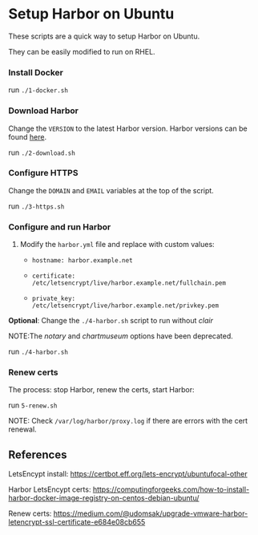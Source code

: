 # Setup Harbor on Ubuntu
These scripts are a quick way to setup Harbor on Ubuntu.

They can be easily modified to run on RHEL.

### Install Docker

run `./1-docker.sh`

### Download Harbor

Change the `VERSION` to the latest Harbor version.
Harbor versions can be found [here](https://github.com/goharbor/harbor/releases).

run `./2-download.sh`

### Configure HTTPS

Change the `DOMAIN` and `EMAIL` variables at the top of the script.

run `./3-https.sh`

### Configure and run Harbor

1. Modify the `harbor.yml` file and replace with custom values:

    * `hostname: harbor.example.net`

    * `certificate: /etc/letsencrypt/live/harbor.example.net/fullchain.pem`

    * `private_key: /etc/letsencrypt/live/harbor.example.net/privkey.pem`

**Optional**: Change the `./4-harbor.sh` script to run without _clair_ 

NOTE:The _notary_ and _chartmuseum_ options have been deprecated.

run `./4-harbor.sh`

### Renew certs

The process: stop Harbor, renew the certs, start Harbor:

run `5-renew.sh`

NOTE: Check `/var/log/harbor/proxy.log` if there are errors with the cert renewal.

## References

LetsEncypt install: https://certbot.eff.org/lets-encrypt/ubuntufocal-other

Harbor LetsEncypt certs: https://computingforgeeks.com/how-to-install-harbor-docker-image-registry-on-centos-debian-ubuntu/

Renew certs: https://medium.com/@udomsak/upgrade-vmware-harbor-letencrypt-ssl-certificate-e684e08cb655